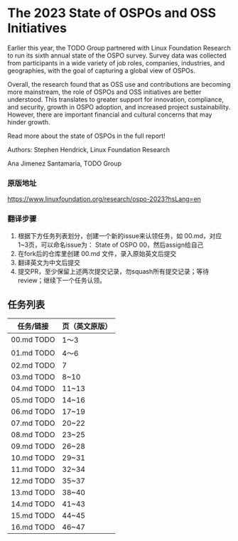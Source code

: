 # The 2023 State of OSPOs and OSS Initiatives

Earlier this year, the TODO Group partnered with Linux Foundation Research to run its sixth annual state of the OSPO survey. Survey data was collected from participants in a wide variety of job roles, companies, industries, and geographies, with the goal of capturing a global view of OSPOs.

Overall, the research found that as OSS use and contributions are becoming more mainstream, the role of OSPOs and OSS initiatives are better understood. This translates to greater support for innovation, compliance, and security, growth in OSPO adoption, and increased project sustainability. However, there are important financial and cultural concerns that may hinder growth. 

Read more about the state of OSPOs in the full report!

Authors:
Stephen Hendrick, Linux Foundation Research

Ana Jimenez Santamaria, TODO Group

### 原版地址 
https://www.linuxfoundation.org/research/ospo-2023?hsLang=en 

### 翻译步骤
1. 根据下方任务列表划分，创建一个新的issue来认领任务，如 00.md，对应1~3页，可以命名issue为： State of OSPO 00，然后assign给自己
2. 在fork后的仓库里创建 00.md 文件，录入原始英文后提交
3. 翻译英文为中文后提交
4. 提交PR，至少保留上述两次提交记录，勿squash所有提交记录；等待review；继续下一个任务认领。

## 任务列表

| 任务/链接 | 页（英文原版） |
| ----     | ------- | 
| 00.md TODO  |  1～3 |                               
| 01.md TODO  |  4～6 | 
| 02.md TODO  |  7  | 
| 03.md TODO  |  8~10  | 
| 04.md TODO  |  11~13  | 
| 05.md TODO  |  14~16  | 
| 06.md TODO  |  17~19  | 
| 07.md TODO  |  20~22  | 
| 08.md TODO  |  23~25  | 
| 09.md TODO  |  26~28  | 
| 10.md TODO  |  29~31  | 
| 11.md TODO  |  32~34  | 
| 12.md TODO  |  35~37  | 
| 13.md TODO  |  38~40  | 
| 14.md TODO  |  41~43  | 
| 15.md TODO  |  44~45  | 
| 16.md TODO  |  46~47  | 
 
